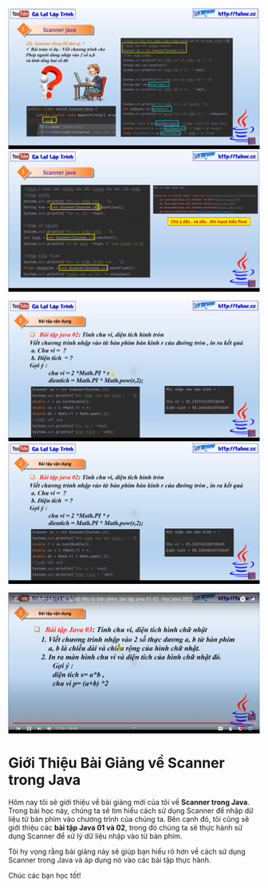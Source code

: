 ![Alt text](image.png)
![Alt text](image-1.png)

![bài tập 2.1](image-2.png)
![bài tập 2.2](image-4.png)

![bài tập 3](image-3.png)

# Giới Thiệu Bài Giảng về Scanner trong Java

Hôm nay tôi sẽ giới thiệu về bài giảng mới của tôi về **Scanner trong Java**. Trong bài học này, chúng ta sẽ tìm hiểu cách sử dụng Scanner để nhập dữ liệu từ bàn phím vào chương trình của chúng ta. Bên cạnh đó, tôi cũng sẽ giới thiệu các **bài tập Java 01 và 02**, trong đó chúng ta sẽ thực hành sử dụng Scanner để xử lý dữ liệu nhập vào từ bàn phím.

Tôi hy vọng rằng bài giảng này sẽ giúp bạn hiểu rõ hơn về cách sử dụng Scanner trong Java và áp dụng nó vào các bài tập thực hành.

Chúc các bạn học tốt!

